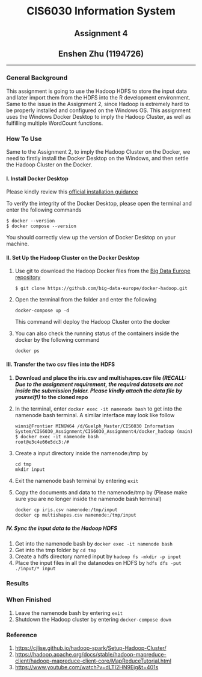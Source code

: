# <div style="text-align: center;">CIS6030 Information System</div>

## <div style="text-align: center;">Assignment 4</div>

## <div style="text-align: center;"> Enshen Zhu (1194726)</div>

****

### General Background

This assignment is going to use the Hadoop HDFS to store the input data and later import them from the HDFS into the R
development environment. Same to the issue in the Assignment 2, since Hadoop is extremely hard to be properly installed
and configured on the Windows OS. This assignment uses the Windows Docker Desktop to imply the Hadoop Cluster, as well
as fulfilling multiple WordCount functions.

### How To Use

Same to the Assignment 2, to imply the Hadoop Cluster on the Docker, we need to firstly install the Docker Desktop on
the Windows, and then settle the Hadoop Cluster on the Docker.

#### I. Install Docker Desktop

Please kindly review this [official installation guidance](https://docs.docker.com/desktop/install/windows-install/)

To verify the integrity of the Docker Desktop, please open the terminal and enter the following commands

```
$ docker --version
$ docker compose --version
```

You should correctly view up the version of Docker Desktop on your machine.

#### II. Set Up the Hadoop Cluster on the Docker Desktop

1. Use git to download the Hadoop Docker files from
   the [Big Data Europe repository](https://github.com/big-data-europe/docker-hadoop)

   ```$ git clone https://github.com/big-data-europe/docker-hadoop.git```
2. Open the terminal from the folder and enter the following

   ```docker-compose up -d```

   This command will deploy the Hadoop Cluster onto the docker

3. You can also check the running status of the containers inside the docker by the following command

   ```docker ps```

#### III. Transfer the two csv files into the HDFS

1. <b>Download and place the iris.csv and multishapes.csv file <em>(RECALL: Due to the assignment requirement, the
   required datasets are not inside the submission folder. Please kindly attach the data file by yourself!)</em> to the
   cloned repo</b>
2. In the terminal, enter ```docker exec -it namenode bash``` to get into the namenode bash terminal. A similar
   interface may look like follow

   ```
   winni@Frontier MINGW64 /d/Guelph_Master/CIS6030 Information System/CIS6030_Assignment/CIS6030_Assignment4/docker_hadoop (main)
   $ docker exec -it namenode bash
   root@e3c4e66e5dc3:/#
   ```
3. Create a input directory inside the namenode:/tmp by
   ```
   cd tmp
   mkdir input
   ```
4. Exit the namenode bash terminal by entering ```exit```
5. Copy the documents and data to the namenode/tmp by (Please make sure you are no longer inside the namenode bash
   terminal)

   ```
   docker cp iris.csv namenode:/tmp/input
   docker cp multishapes.csv namenode:/tmp/input
   ```

##### IV. Sync the input data to the Hadoop HDFS

1. Get into the namenode bash by  ```docker exec -it namenode bash```
2. Get into the tmp folder by ```cd tmp```
3. Create a hdfs directory named input by ```hadoop fs -mkdir -p input```
4. Place the input files in all the datanodes on HDFS by ```hdfs dfs -put ./input/* input```

### Results

### When Finished

1. Leave the namenode bash by entering ```exit```
2. Shutdown the Hadoop cluster by entering ```docker-compose down```

### Reference

1. https://cjlise.github.io/hadoop-spark/Setup-Hadoop-Cluster/
2. https://hadoop.apache.org/docs/stable/hadoop-mapreduce-client/hadoop-mapreduce-client-core/MapReduceTutorial.html
3. https://www.youtube.com/watch?v=dLTI2HN9Ejg&t=401s